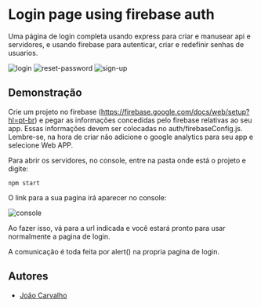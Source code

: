 
# Login page using firebase auth

Uma página de login completa usando express para criar e manusear api e servidores, e usando firebase para autenticar, criar e redefinir senhas de usuarios.

![login]('/images_README/login-page.png')
![reset-password]('/images_README/reset-password.png')
![sign-up]('/images_README/sign-up.png')



## Demonstração

Crie um projeto no firebase (https://firebase.google.com/docs/web/setup?hl=pt-br) e pegar as informações concedidas pelo firebase relativas ao seu app. Essas informações devem ser colocadas no auth/firebaseConfig.js.
Lembre-se, na hora de criar não adicione o google analytics para seu app e selecione Web APP.

Para abrir os servidores, no console, entre na pasta onde está o projeto e digite:
```
npm start
```

O link para a sua pagina irá aparecer no console:

![console]('./images_README/console-1.png')

Ao fazer isso, vá para a url indicada e você estará pronto para usar normalmente a pagina de login.

A comunicação é toda feita por alert() na propria pagina de login.


## Autores

- [João Carvalho](https://github.com/JoaoAntonioCarvalho/)

